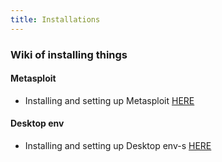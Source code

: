 ```yaml
---
title: Installations
---
```


### Wiki of installing things

#### Metasploit
* Installing and setting up Metasploit [HERE](https://pwn-term.github.io/installing/metasploit/default.html)

#### Desktop env
* Installing and setting up Desktop env-s [HERE](https://pwn-term.github.io/installing/desktop-environment/default.html)

